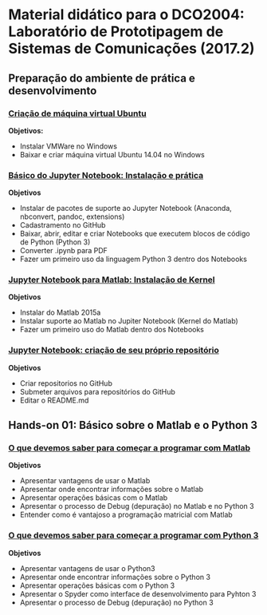 # Material didático para o DCO2004: Laboratório de Prototipagem de Sistemas de Comunicações (2017.2)

## Preparação do ambiente de prática e desenvolvimento 

### [Criação de máquina virtual Ubuntu](https://github.com/vicentesousa/DCO2004_LabPSC/blob/master/h00_VM.ipynb)
**Objetivos:**
- Instalar VMWare no Windows
- Baixar e criar máquina virtual Ubuntu 14.04 no Windows

### [Básico do Jupyter Notebook: Instalação e prática](https://github.com/vicentesousa/DCO2004_LabPSC/blob/master/h00_BJ.ipynb)
**Objetivos**
- Instalar de pacotes de suporte ao Jupyter Notebook (Anaconda, nbconvert, pandoc, extensions)
- Cadastramento no GitHub
- Baixar, abrir, editar e criar Notebooks que executem blocos de código de Python (Python 3)
- Converter .ipynb para PDF
- Fazer um primeiro uso da linguagem Python 3 dentro dos Notebooks

### [Jupyter Notebook para Matlab: Instalação de Kernel](https://github.com/vicentesousa/DCO2004_LabPSC/blob/master/h00_JM.ipynb)
**Objetivos**
- Instalar do Matlab 2015a
- Instalar suporte ao Matlab no Jupiter Notebook (Kernel do Matlab)
- Fazer um primeiro uso do Matlab dentro dos Notebooks

### [Jupyter Notebook: criação de seu próprio repositório](https://github.com/jmarcoscosta/python-gppcom/blob/master/handson01_python.ipynb)
**Objetivos**
- Criar repositorios no GitHub
- Submeter arquivos para repositórios do GitHub
- Editar o README.md

## Hands-on 01: Básico sobre o Matlab e o Python 3

### [O que devemos saber para começar a programar com Matlab](https://github.com/jmarcoscosta/python-gppcom/blob/master/handson01_python.ipynb)
**Objetivos**
- Apresentar vantagens de usar o Matlab 
- Apresentar onde encontrar informações sobre o Matlab
- Apresentar operações básicas com o Matlab
- Apresentar o processo de Debug (depuração) no Matlab e no Python 3
- Entender como é vantajoso a programação matricial com Matlab

### [O que devemos saber para começar a programar com Python 3](https://github.com/jmarcoscosta/python-gppcom/blob/master/handson01_python.ipynb)
**Objetivos**
- Apresentar vantagens de usar o Python3
- Apresentar onde encontrar informações sobre o Python 3
- Apresentar operações básicas com o Python 3
- Apresentar o Spyder como interface de desenvolvimento para Pyhton 3
- Apresentar o processo de Debug (depuração) no Python 3




